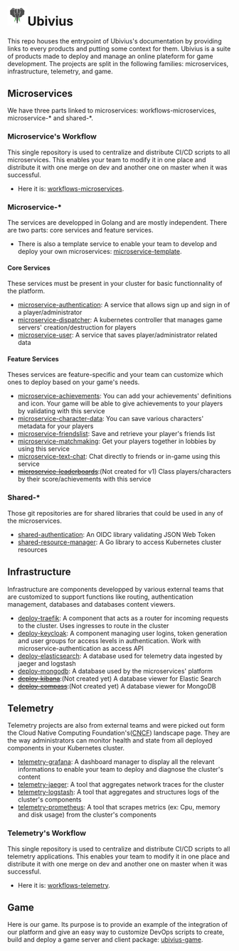 # <img src="https://github.com/Ubivius/ubivius/blob/master/assets/ubivius_elephant.png" alt="Ubivius Icon" width="45" height="">Ubivius
This repo houses the entrypoint of Ubivius's documentation by providing links to every products and putting some context for them. Ubivius is a suite of products made to deploy and manage an online plateform for game development. The projects are split in the following families: microservices, infrastructure, telemetry, and game.
## Microservices
We have three parts linked to microservices: workflows-microservices, microservice-\* and shared-\*.
### Microservice's Workflow
This single repository is used to centralize and distribute CI/CD scripts to all microservices. This enables your team to modify it in one place and distribute it with one merge on dev and another one on master when it was successful.
- Here it is: [workflows-microservices](https://github.com/Ubivius/workflows-microservices).
### Microservice-\*
The services are developped in Golang and are mostly independent. There are two parts: core services and feature services. 
- There is also a template service to enable your team to develop and deploy your own microservices: [microservice-template](https://github.com/Ubivius/microservice-template).
#### Core Services
These services must be present in your cluster for basic functionnality of the platform.
- [microservice-authentication](https://github.com/Ubivius/microservice-authentication): A service that allows sign up and sign in of a player/administrator
- [microservice-dispatcher](https://github.com/Ubivius/microservice-dispatcher): A kubernetes controller that manages game servers' creation/destruction for players
- [microservice-user](https://github.com/Ubivius/microservice-user): A service that saves player/administrator related data
#### Feature Services
Theses services are feature-specific and your team can customize which ones to deploy based on your game's needs.
- [microservice-achievements](https://github.com/Ubivius/microservice-achievements): You can add your achievements' definitions and icon. Your game will be able to give achievements to your players by validating with this service
- [microservice-character-data](https://github.com/Ubivius/microservice-character-data): You can save various characters' metadata for your players
- [microservice-friendslist](https://github.com/Ubivius/microservice-friendslist): Save and retrieve your player's friends list 
- [microservice-matchmaking](https://github.com/Ubivius/microservice-matchmaking): Get your players together in lobbies by using this service
- [microservice-text-chat](https://github.com/Ubivius/microservice-text-chat): Chat directly to friends or in-game using this service
- [~~microservice-leaderboards~~](https://github.com/Ubivius/ubivius#feature-services):(Not created for v1) Class players/characters by their score/achievements with this service
### Shared-\*
Those git repositories are for shared libraries that could be used in any of the microservices. 
- [shared-authentication](https://github.com/Ubivius/shared-authentication): An OIDC library validating JSON Web Token
- [shared-resource-manager](https://github.com/Ubivius/shared-resource-manager): A Go library to access Kubernetes cluster resources
## Infrastructure
Infrastructure are components developped by various external teams that are customized to support functions like routing, authentication management, databases and databases content viewers.
- [deploy-traefik](https://github.com/Ubivius/deploy-traefik): A component that acts as a router for incoming requests to the cluster. Uses ingresses to route in the cluster
- [deploy-keycloak](https://github.com/Ubivius/deploy-keycloak): A component managing user logins, token generation and user groups for access levels in authentication. Work with microservice-authentication as access API
- [deploy-elasticsearch](https://github.com/Ubivius/deploy-elasticsearch): A database used for telemetry data ingested by jaeger and logstash
- [deploy-mongodb](https://github.com/Ubivius/deploy-mongodb): A database used by the microservices' platform
- [~~deploy-kibana~~](https://github.com/Ubivius/ubivius#infrastructure):(Not created yet) A database viewer for Elastic Search
- [~~deploy-compass~~](https://github.com/Ubivius/ubivius#infrastructure):(Not created yet) A database viewer for MongoDB
## Telemetry
Telemetry projects are also from external teams and were picked out form the Cloud Native Computing Foundation's([CNCF](https://landscape.cncf.io)) landscape page. They are the way administrators can monitor health and state from all deployed components in your Kubernetes cluster.
- [telemetry-grafana](https://github.com/Ubivius/telemetry-grafana): A dashboard manager to display all the relevant informations to enable your team to deploy and diagnose the cluster's content
- [telemetry-jaeger](https://github.com/Ubivius/telemetry-jaeger): A tool that aggregates network traces for the cluster
- [telemetry-logstash](https://github.com/Ubivius/telemetry-logstash): A tool that aggregates and structures logs of the cluster's components
- [telemetry-prometheus](https://github.com/Ubivius/telemetry-prometheus): A tool that scrapes metrics (ex: Cpu, memory and disk usage) from the cluster's components
### Telemetry's Workflow
This single repository is used to centralize and distribute CI/CD scripts to all telemetry applications. This enables your team to modify it in one place and distribute it with one merge on dev and another one on master when it was successful.
- Here it is: [workflows-telemetry](https://github.com/Ubivius/workflows-telemetry).
## Game
Here is our game. Its purpose is to provide an example of the integration of our platform and give an easy way to customize DevOps scripts to create, build and deploy a game server and client package: [ubivius-game](https://github.com/Ubivius/ubivius-game).
